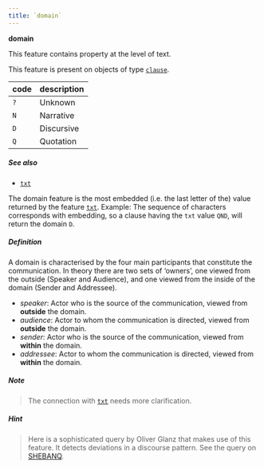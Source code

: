 ```yaml
---
title: `domain`
---
```


**domain**


This feature contains property at the level of text.

This feature is present on objects of type
[`clause`](otype.md).

code|description
---|---
`?`|Unknown
`N`|Narrative
`D`|Discursive
`Q`|Quotation

##### See also

* [`txt`](txt.md)


The domain feature is the most embedded (i.e. the last letter of the) value
returned by the feature [`txt`](txt.md).
Example: The sequence of characters corresponds with embedding, so a clause
having the `txt` value `QND`, will return the domain `D`. 

##### Definition 

A domain is characterised by the four main participants that constitute the
communication. In theory there are two sets of ‘owners’, one viewed from the
outside (Speaker and Audience), and one viewed from the inside of the domain
(Sender and Addressee).

*   *speaker*: Actor who is the source of the communication, viewed from
    **outside** the domain.
*   *audience*: Actor to whom the communication is directed, viewed from
    **outside** the domain.
*   *sender*: Actor who is the source of the communication, viewed from
    **within** the domain.
*   *addressee*: Actor to whom the communication is directed, viewed from
    **within** the domain.

##### Note
> The connection with [`txt`](txt.md) needs more clarification. 

##### Hint
> Here is a sophisticated query by Oliver Glanz that makes use of this
feature. It detects deviations in a discourse pattern. See the query
on [SHEBANQ]({{shebanq}}/hebrew/query?id=491).


